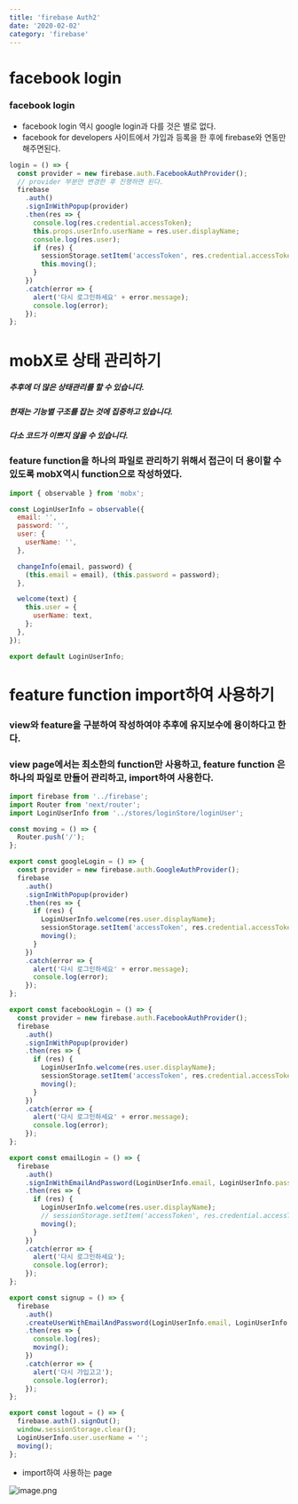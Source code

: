 ```yaml
---
title: 'firebase Auth2'
date: '2020-02-02'
category: 'firebase'
---
```


# facebook login

### facebook login

- facebook login 역시 google login과 다를 것은 별로 없다.
- facebook for developers 사이트에서 가입과 등록을 한 후에 firebase와 연동만 해주면된다.

```jsx
login = () => {
  const provider = new firebase.auth.FacebookAuthProvider();
  // provider 부분만 변경한 후 진행하면 된다.
  firebase
    .auth()
    .signInWithPopup(provider)
    .then(res => {
      console.log(res.credential.accessToken);
      this.props.userInfo.userName = res.user.displayName;
      console.log(res.user);
      if (res) {
        sessionStorage.setItem('accessToken', res.credential.accessToken);
        this.moving();
      }
    })
    .catch(error => {
      alert('다시 로그인하세요' + error.message);
      console.log(error);
    });
};
```

# mobX로 상태 관리하기

##### 추후에 더 많은 상태관리를 할 수 있습니다.

##### 현재는 기능별 구조를 잡는 것에 집중하고 있습니다.

##### 다소 코드가 이쁘지 않을 수 있습니다.

### feature function을 하나의 파일로 관리하기 위해서 접근이 더 용이할 수 있도록 mobX역시 function으로 작성하였다.

```jsx
import { observable } from 'mobx';

const LoginUserInfo = observable({
  email: '',
  password: '',
  user: {
    userName: '',
  },

  changeInfo(email, password) {
    (this.email = email), (this.password = password);
  },

  welcome(text) {
    this.user = {
      userName: text,
    };
  },
});

export default LoginUserInfo;
```

# feature function import하여 사용하기

### view와 feature을 구분하여 작성하여야 추후에 유지보수에 용이하다고 한다.

### view page에서는 최소한의 function만 사용하고, feature function 은 하나의 파일로 만들어 관리하고, import하여 사용한다.

```jsx
import firebase from '../firebase';
import Router from 'next/router';
import LoginUserInfo from '../stores/loginStore/loginUser';

const moving = () => {
  Router.push('/');
};

export const googleLogin = () => {
  const provider = new firebase.auth.GoogleAuthProvider();
  firebase
    .auth()
    .signInWithPopup(provider)
    .then(res => {
      if (res) {
        LoginUserInfo.welcome(res.user.displayName);
        sessionStorage.setItem('accessToken', res.credential.accessToken);
        moving();
      }
    })
    .catch(error => {
      alert('다시 로그인하세요' + error.message);
      console.log(error);
    });
};

export const facebookLogin = () => {
  const provider = new firebase.auth.FacebookAuthProvider();
  firebase
    .auth()
    .signInWithPopup(provider)
    .then(res => {
      if (res) {
        LoginUserInfo.welcome(res.user.displayName);
        sessionStorage.setItem('accessToken', res.credential.accessToken);
        moving();
      }
    })
    .catch(error => {
      alert('다시 로그인하세요' + error.message);
      console.log(error);
    });
};

export const emailLogin = () => {
  firebase
    .auth()
    .signInWithEmailAndPassword(LoginUserInfo.email, LoginUserInfo.password)
    .then(res => {
      if (res) {
        LoginUserInfo.welcome(res.user.displayName);
        // sessionStorage.setItem('accessToken', res.credential.accessToken)
        moving();
      }
    })
    .catch(error => {
      alert('다시 로그인하세요');
      console.log(error);
    });
};

export const signup = () => {
  firebase
    .auth()
    .createUserWithEmailAndPassword(LoginUserInfo.email, LoginUserInfo.password)
    .then(res => {
      console.log(res);
      moving();
    })
    .catch(error => {
      alert('다시 가입고고');
      console.log(error);
    });
};

export const logout = () => {
  firebase.auth().signOut();
  window.sessionStorage.clear();
  LoginUserInfo.user.userName = '';
  moving();
};
```

- import하여 사용하는 page

![image.png](https://images.velog.io/post-images/jotang/e7f86330-45af-11ea-80bd-fb4dd3073590/image.png)
